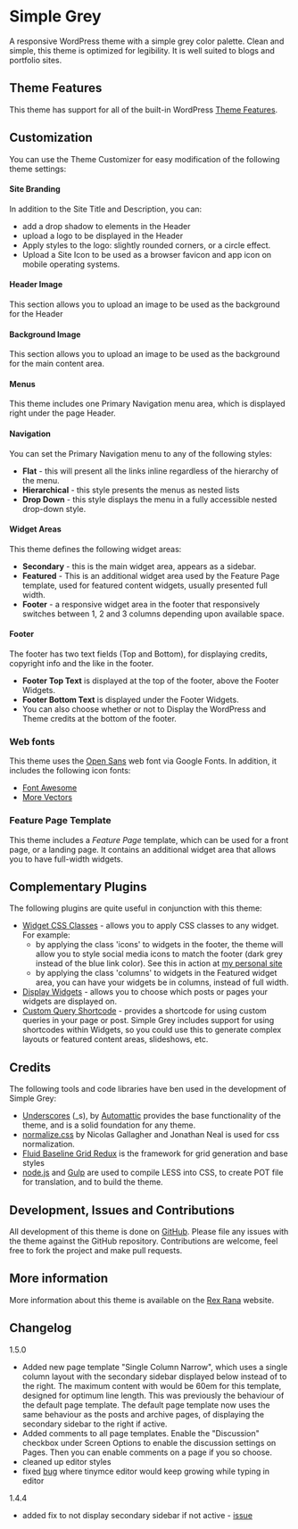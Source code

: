 Simple Grey
===========

A responsive WordPress theme with a simple grey color palette. Clean and simple, this theme is optimized for legibility. It is well suited to blogs and portfolio sites.

## Theme Features
This theme has support for all of the built-in WordPress [Theme Features](https://codex.wordpress.org/Theme_Features).

## Customization
You can use the Theme Customizer for easy modification of the following theme settings:

#### Site Branding
In addition to the Site Title and Description, you can:
- add a drop shadow to elements in the Header
- upload a logo to be displayed in the Header
- Apply styles to the logo: slightly rounded corners, or a circle effect.
- Upload a Site Icon to be used as a browser favicon and app icon on mobile operating systems.

#### Header Image
This section allows you to upload an image to be used as the background for the Header

#### Background Image
This section allows you to upload an image to be used as the background for the main content area.

#### Menus
This theme includes one Primary Navigation menu area, which is displayed right under the page Header.

#### Navigation
You can set the Primary Navigation menu to any of the following styles:
- **Flat** - this will present all the links inline regardless of the hierarchy of the menu.
- **Hierarchical** - this style presents the menus as nested lists
- **Drop Down** - this style displays the menu in a fully accessible nested drop-down style.

#### Widget Areas
This theme defines the following widget areas:
- **Secondary** - this is the main widget area, appears as a sidebar.
- **Featured** - This is an additional widget area used by the Feature Page template, used for featured content widgets, usually presented full width.
- **Footer** - a responsive widget area in the footer that responsively switches between 1, 2 and 3 columns depending upon available space.

#### Footer
The footer has two text fields (Top and Bottom), for displaying credits, copyright info and the like in the footer.
- **Footer Top Text** is displayed at the top of the footer, above the Footer Widgets.
- **Footer Bottom Text** is displayed under the Footer Widgets.
- You can also choose whether or not to Display the WordPress and Theme credits at the bottom of the footer.

### Web fonts
This theme uses the [Open Sans](https://fonts.google.com/specimen/Open+Sans?selection.family=Open+Sans) web font via Google Fonts. In addition, it includes the following icon fonts:
- [Font Awesome](http://fontawesome.io/)
- [More Vectors](https://github.com/peterhebert/More-Vectors-Icon-Font)

### Feature Page Template
This theme includes a *Feature Page* template, which can be used for a front page, or a landing page. It contains an additional widget area that allows you to have full-width widgets.

## Complementary Plugins
The following plugins are quite useful in conjunction with this theme:
- [Widget CSS Classes](https://en-ca.wordpress.org/plugins/widget-css-classes/) - allows you to apply CSS classes to any widget. For example:
    - by applying the class 'icons' to widgets in the footer, the theme will allow you to style social media icons to match the footer (dark grey instead of the blue link color). See this in action at [my personal site](https://peterhebert.com/)
    - by applying the class 'columns' to widgets in the Featured widget area, you can have your widgets be in columns, instead of full width.
- [Display Widgets](https://wordpress.org/plugins/display-widgets/) - allows you to choose which posts or pages your widgets are displayed on.
- [Custom Query Shortcode](https://wordpress.org/plugins/custom-query-shortcode/) - provides a shortcode for using custom queries in your page or post. Simple Grey includes support for using shortcodes within Widgets, so you could use this to generate complex layouts or featured content areas, slideshows, etc.


## Credits
The following tools and code libraries have ben used in the development of Simple Grey:

- [Underscores](http://underscores.me/) (_s), by [Automattic](http://automattic.com/) provides the base functionality of the theme, and is a solid foundation for any theme.
- [normalize.css](http://necolas.github.com/normalize.css/) by Nicolas Gallagher and Jonathan Neal is used for css normalization.
- [Fluid Baseline Grid Redux](https://github.com/peterhebert/Fluid-Baseline-Grid-Redux) is the framework for grid generation and base styles
- [node.js](https://nodejs.org/en/) and [Gulp](http://gulpjs.com/) are used to compile LESS into CSS, to create POT file for translation, and to build the theme.

## Development, Issues and Contributions
All development of this theme is done on [GitHub](https://github.com/peterhebert/simple-grey). Please file any issues with the theme against the GitHub repository. Contributions are welcome, feel free to fork the project and make pull requests.

## More information
More information about this theme is available on the [Rex Rana](https://rexrana.ca/code/simple-grey-wordpress-theme) website.

## Changelog 
1.5.0
- Added new page template "Single Column Narrow", which uses a single column layout with the secondary sidebar displayed below instead of to the right. The maximum content with would be 60em for this template, designed for optimum line length. This was previously the behaviour of the default page template. The default page template now uses the same behaviour as the posts and archive pages, of displaying the secondary sidebar to the right if active.
- Added comments to all page templates. Enable the "Discussion" checkbox under Screen Options to enable the discussion settings on Pages. Then you can enable comments on a page if you so choose.
- cleaned up editor styles
- fixed [bug](https://github.com/peterhebert/simple-grey/issues/3) where tinymce editor would keep growing while typing in editor

1.4.4
- added fix to not display secondary sidebar if not active - [issue](https://github.com/peterhebert/simple-grey/issues/1)
